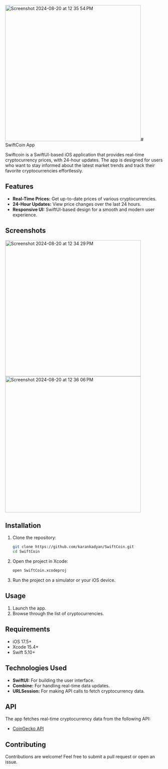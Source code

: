 <img width="432" alt="Screenshot 2024-08-20 at 12 35 54 PM" src="https://github.com/user-attachments/assets/875b1fa6-e20d-435e-b421-7cd633fcee76"># SwiftCoin App

Swiftcoin is a SwiftUI-based iOS application that provides real-time cryptocurrency prices, with 24-hour updates. The app is designed for users who want to stay informed about the latest market trends and track their favorite cryptocurrencies effortlessly.

## Features

- **Real-Time Prices:** Get up-to-date prices of various cryptocurrencies.
- **24-Hour Updates:** View price changes over the last 24 hours.
- **Responsive UI:** SwiftUI-based design for a smooth and modern user experience.

## Screenshots
<img width="432" alt="Screenshot 2024-08-20 at 12 34 29 PM" src="https://github.com/user-attachments/assets/06c50f5b-ffa1-4ea7-ab5d-447e1778bdc1">
<img width="432" alt="Screenshot 2024-08-20 at 12 36 06 PM" src="https://github.com/user-attachments/assets/1fe0c9f9-3678-47a1-9ee1-c78741cf8830">


## Installation

1. Clone the repository:

    ```bash
    git clone https://github.com/karankadyan/SwiftCoin.git
    cd SwiftCoin
    ```

2. Open the project in Xcode:

    ```bash
    open SwiftCoin.xcodeproj
    ```

3. Run the project on a simulator or your iOS device.

## Usage

1. Launch the app.
2. Browse through the list of cryptocurrencies.

## Requirements

- iOS 17.5+
- Xcode 15.4+
- Swift 5.10+

## Technologies Used

- **SwiftUI:** For building the user interface.
- **Combine:** For handling real-time data updates.
- **URLSession:** For making API calls to fetch cryptocurrency data.

## API

The app fetches real-time cryptocurrency data from the following API:

- [CoinGecko API](https://www.coingecko.com/en/api)

## Contributing

Contributions are welcome! Feel free to submit a pull request or open an issue.
